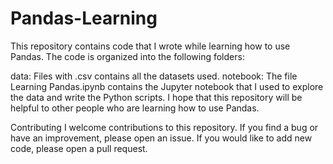 # Pandas-Learning
This repository contains code that I wrote while learning how to use Pandas. The code is organized into the following folders:

data: Files with .csv contains all the datasets used.
notebook: The file Learning Pandas.ipynb contains the Jupyter notebook that I used to explore the data and write the Python scripts.
I hope that this repository will be helpful to other people who are learning how to use Pandas.

Contributing
I welcome contributions to this repository. If you find a bug or have an improvement, please open an issue. If you would like to add new code, please open a pull request.
